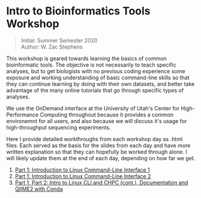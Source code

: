 # Intro to Bioinformatics Tools Workshop
> Initial: Summer Semester 2020 \
> Author: W. Zac Stephens

This workshop is geared towards learning the basics of common bioinformatic tools. The objective is not necessarily to teach specific analyses, but to get biologists with no previous coding experience some exposure and working understanding of basic command-line skills so that they can continue learning by doing with their own datasets, and better take advantage of the many online tutorials that go through specific types of analyses.

We use the OnDemand interface at the University of Utah's Center for High-Performance Computing throughout because it provides a common environemnt for all users, and also because we will discuss it's usage for high-throughput sequencing experiments.

Here I provide detailed workthroughs from each workshop day as .html files. Each served as the basis for the slides from each day and have more written explanation so that they can hopefully be worked through alone. I will likely update them at the end of each day, depending on how far we get.

1. [Part 1: Introduction to Linux Command-Line Interface 1](https://github.com/wzacs1/BioinfWorkshop/blob/master/Workthroughs/Part1_IntroToUnixCLI.md)
2. [Part 1: Introduction to Linux Command-Line Interface 2](https://github.com/wzacs1/BioinfWorkshop/blob/master/Workthroughs/Part1_IntroToUnixCLI_2.md)
3. [Part 1, Part 2: Intro to Linux CLI and CHPC (cont.), Documentation and QIIME2 with Conda](https://github.com/wzacs1/BioinfWorkshop/blob/master/Workthroughs/Part1-2_UnixContinued_CHPCEnvironment_QIIME2Intro.md) 

